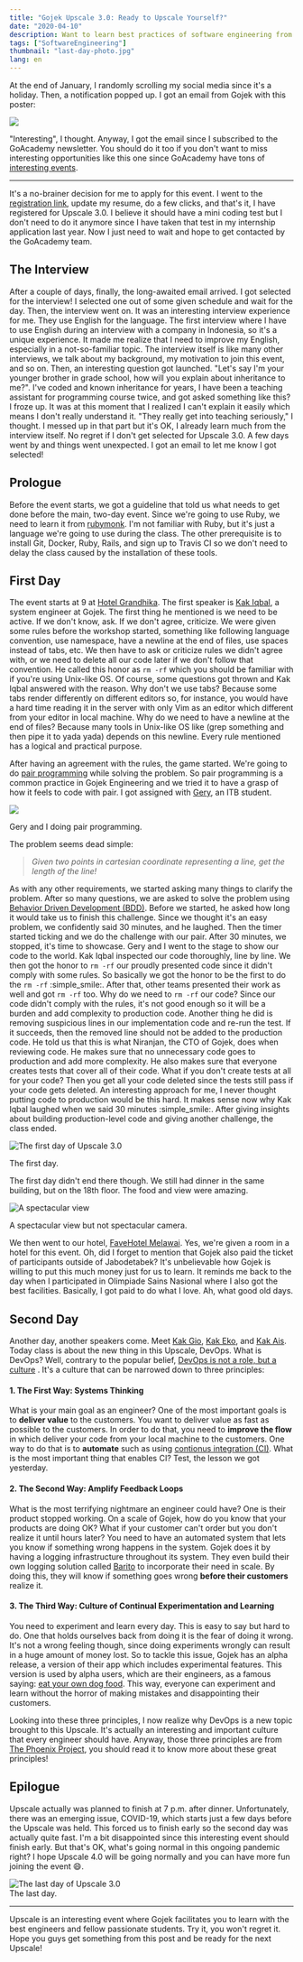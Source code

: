 ```yaml
---
title: "Gojek Upscale 3.0: Ready to Upscale Yourself?"
date: "2020-04-10"
description: Want to learn best practices of software engineering from experts in the industry? Gojek Upscale is for you. Find out what will you get by joining this great event.
tags: ["SoftwareEngineering"]
thumbnail: "last-day-photo.jpg"
lang: en
---
```


At the end of January, I randomly scrolling my social media since it's a holiday. Then, a notification popped up. I got an email from Gojek with this poster:

<div class="img-500">
  <img src="poster.png" />
</div>

"Interesting", I thought. Anyway, I got the email since I subscribed to the GoAcademy newsletter. You should do it too if you don't want to miss interesting opportunities like this one since GoAcademy have tons of [interesting events](https://www.gojek.com/go-academy/).

<hr class="section-divider" />

It's a no-brainer decision for me to apply for this event. I went to the [registration link](https://www.kalibrr.com/c/go-jek-indonesia/jobs/148763/upscale-3-0-calling-for-tech-student), update my resume, do a few clicks, and that's it, I have registered for Upscale 3.0. I believe it should have a mini coding test but I don't need to do it anymore since I have taken that test in my internship application last year. Now I just need to wait and hope to get contacted by the GoAcademy team.

## The Interview

After a couple of days, finally, the long-awaited email arrived. I got selected for the interview! I selected one out of some given schedule and wait for the day. Then, the interview went on. It was an interesting interview experience for me. They use English for the language. The first interview where I have to use English during an interview with a company in Indonesia, so it's a unique experience. It made me realize that I need to improve my English, especially in a not-so-familiar topic. The interview itself is like many other interviews, we talk about my background, my motivation to join this event, and so on. Then, an interesting question got launched. "Let's say I'm your younger brother in grade school, how will you explain about inheritance to me?". I've coded and known inheritance for years, I have been a teaching assistant for programming course twice, and got asked something like this? I froze up. It was at this moment that I realized I can't explain it easily which means I don't really understand it. "They really get into teaching seriously," I thought. I messed up in that part but it's OK, I already learn much from the interview itself. No regret if I don't get selected for Upscale 3.0. A few days went by and things went unexpected. I got an email to let me know I got selected!

## Prologue

Before the event starts, we got a guideline that told us what needs to get done before the main, two-day event. Since we're going to use Ruby, we need to learn it from [rubymonk](https://rubymonk.com/). I'm not familiar with Ruby, but it's just a language we're going to use during the class. The other prerequisite is to install Git, Docker, Ruby, Rails, and sign up to Travis CI so we don't need to delay the class caused by the installation of these tools.

## First Day

The event starts at 9 at [Hotel Grandhika](https://grandhika-hotel.com/). The first speaker is [Kak Iqbal](https://www.linkedin.com/in/iqbal-farabi-02756923/), a system engineer at Gojek. The first thing he mentioned is we need to be active. If we don't know, ask. If we don't agree, criticize. We were given some rules before the workshop started, something like following language convention, use namespace, have a newline at the end of files, use spaces instead of tabs, etc. We then have to ask or criticize rules we didn't agree with, or we need to delete all our code later if we don't follow that convention. He called this honor as `rm -rf` which you should be familiar with if you're using Unix-like OS. Of course, some questions got thrown and Kak Iqbal answered with the reason. Why don't we use tabs? Because some tabs render differently on different editors so, for instance, you would have a hard time reading it in the server with only Vim as an editor which different from your editor in local machine. Why do we need to have a newline at the end of files? Because many tools in Unix-like OS like (grep something and then pipe it to yada yada) depends on this newline. Every rule mentioned has a logical and practical purpose.

After having an agreement with the rules, the game started. We're going to do [pair programming](https://en.wikipedia.org/wiki/Pair_programming) while solving the problem. So pair programming is a common practice in Gojek Engineering and we tried it to have a grasp of how it feels to code with pair. I got assigned with [Gery](https://www.linkedin.com/in/gery-w-47bb86102/), an ITB student.

![](gery-and-I.jpg)

<figcaption class="img-caption">Gery and I doing pair programming.</figcaption>

The problem seems dead simple:

<blockquote>
<i>Given two points in cartesian coordinate representing a line, get the length of the line!</i>
</blockquote>

As with any other requirements, we started asking many things to clarify the problem. After so many questions, we are asked to solve the problem using [Behavior Driven Development (BDD)](https://en.wikipedia.org/wiki/Behavior-driven_development). Before we started, he asked how long it would take us to finish this challenge. Since we thought it's an easy problem, we confidently said 30 minutes, and he laughed. Then the timer started ticking and we do the challenge with our pair. After 30 minutes, we stopped, it's time to showcase. Gery and I went to the stage to show our code to the world. Kak Iqbal inspected our code thoroughly, line by line. We then got the honor to `rm -rf` our proudly presented code since it didn't comply with some rules. So basically we got the honor to be the first to do the `rm -rf` :simple_smile:. After that, other teams presented their work as well and got `rm -rf` too. Why do we need to `rm -rf` our code? Since our code didn't comply with the rules, it's not good enough so it will be a burden and add complexity to production code. Another thing he did is removing suspicious lines in our implementation code and re-run the test. If it succeeds, then the removed line should not be added to the production code. He told us that this is what Niranjan, the CTO of Gojek, does when reviewing code. He makes sure that no unnecessary code goes to production and add more complexity. He also makes sure that everyone creates tests that cover all of their code. What if you don't create tests at all for your code? Then you get all your code deleted since the tests still pass if your code gets deleted. An interesting approach for me, I never thought putting code to production would be this hard. It makes sense now why Kak Iqbal laughed when we said 30 minutes :simple_smile:. After giving insights about building production-level code and giving another challenge, the class ended.

![The first day of Upscale 3.0](first-day-photo.jpg)

<figcaption class="img-caption">The first day.</figcaption>

The first day didn't end there though. We still had dinner in the same building, but on the 18th floor. The food and view were amazing.

![A spectacular view](dinner-view.jpg)

<figcaption class="img-caption">A spectacular view but not spectacular camera.</figcaption>

We then went to our hotel, [FaveHotel Melawai](https://www.favehotels.com/en/hotel/view/25/favehotel-melawai). Yes, we're given a room in a hotel for this event. Oh, did I forget to mention that Gojek also paid the ticket of participants outside of Jabodetabek? It's unbelievable how Gojek is willing to put this much money just for us to learn. It reminds me back to the day when I participated in Olimpiade Sains Nasional where I also got the best facilities. Basically, I got paid to do what I love. Ah, what good old days.

## Second Day

Another day, another speakers come. Meet [Kak Gio](https://www.mightygio.com), [Kak Eko](https://medium.com/@ecojuntak), and [Kak Ais](https://github.com/madebyais). Today class is about the new thing in this Upscale, DevOps. What is DevOps? Well, contrary to the popular belief, [DevOps is not a role, but a culture](https://medium.com/@neonrocket/devops-is-a-culture-not-a-role-be1bed149b0)
. It's a culture that can be narrowed down to three principles:

#### 1. The First Way: Systems Thinking

What is your main goal as an engineer? One of the most important goals is to **deliver value** to the customers. You want to deliver value as fast as possible to the customers. In order to do that, you need to **improve the flow** in which deliver your code from your local machine to the customers. One way to do that is to **automate** such as using [contionus integration (CI)](https://en.wikipedia.org/wiki/Continuous_integration). What is the most important thing that enables CI? Test, the lesson we got yesterday.

#### 2. The Second Way: Amplify Feedback Loops

What is the most terrifying nightmare an engineer could have? One is their product stopped working. On a scale of Gojek, how do you know that your products are doing OK? What if your customer can't order but you don't realize it until hours later? You need to have an automated system that lets you know if something wrong happens in the system. Gojek does it by having a logging infrastructure throughout its system. They even build their own logging solution called [Barito](https://blog.gojekengineering.com/how-we-built-barito-to-enhance-logging-19f80b89496f) to incorporate their need in scale. By doing this, they will know if something goes wrong **before their customers** realize it.

#### 3. The Third Way: Culture of Continual Experimentation and Learning

You need to experiment and learn every day. This is easy to say but hard to do. One that holds ourselves back from doing it is the fear of doing it wrong. It's not a wrong feeling though, since doing experiments wrongly can result in a huge amount of money lost. So to tackle this issue, Gojek has an alpha release, a version of their app which includes experimental features. This version is used by alpha users, which are their engineers, as a famous saying: [eat your own dog food](https://en.wikipedia.org/wiki/Eating_your_own_dog_food). This way, everyone can experiment and learn without the horror of making mistakes and disappointing their customers.

Looking into these three principles, I now realize why DevOps is a new topic brought to this Upscale. It's actually an interesting and important culture that every engineer should have. Anyway, those three principles are from [The Phoenix Project](https://www.goodreads.com/book/show/17255186-the-phoenix-project), you should read it to know more about these great principles!

## Epilogue

Upscale actually was planned to finish at 7 p.m. after dinner. Unfortunately, there was an emerging issue, COVID-19, which starts just a few days before the Upscale was held. This forced us to finish early so the second day was actually quite fast. I'm a bit disappointed since this interesting event should finish early. But that's OK, what's going normal in this ongoing pandemic right? I hope Upscale 4.0 will be going normally and you can have more fun joining the event :smile:.

<img src="last-day-photo.jpg" alt="The last day of Upscale 3.0" />
<figcaption class="img-caption">The last day.</figcaption>

<hr class="section-divider" />

Upscale is an interesting event where Gojek facilitates you to learn with the best engineers and fellow passionate students. Try it, you won't regret it. Hope you guys get something from this post and be ready for the next Upscale!
